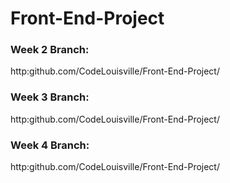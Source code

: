 # Front-End-Project

### Week 2 Branch: ###

http:github.com/CodeLouisville/Front-End-Project/

### Week 3 Branch: ###

http:github.com/CodeLouisville/Front-End-Project/

### Week 4 Branch: ###

http:github.com/CodeLouisville/Front-End-Project/
